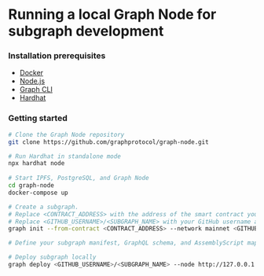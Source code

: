 # Running a local Graph Node for subgraph development

### Installation prerequisites

* [Docker](https://docs.docker.com/get-docker/)
* [Node.js](https://nodejs.org/en/download/package-manager)
* [Graph CLI](https://www.npmjs.com/package/@graphprotocol/graph-cli)
* [Hardhat](https://hardhat.org/hardhat-network/docs/overview#running-stand-alone-in-order-to-support-wallets-and-other-software)

### Getting started

```bash
# Clone the Graph Node repository
git clone https://github.com/graphprotocol/graph-node.git

# Run Hardhat in standalone mode
npx hardhat node
 
# Start IPFS, PostgreSQL, and Graph Node
cd graph-node
docker-compose up

# Create a subgraph. 
# Replace <CONTRACT_ADDRESS> with the address of the smart contract you want to index
# Replace <GITHUB_USERNAME>/<SUBGRAPH_NAME> with your GitHub username and subgraph name.
graph init --from-contract <CONTRACT_ADDRESS> --network mainnet <GITHUB_USERNAME>/<SUBGRAPH_NAME>

# Define your subgraph manifest, GraphQL schema, and AssemblyScript mappings

# Deploy subgraph locally
graph deploy <GITHUB_USERNAME>/<SUBGRAPH_NAME> --node http://127.0.0.1:8020 --ipfs http://127.0.0.1:5001
```
